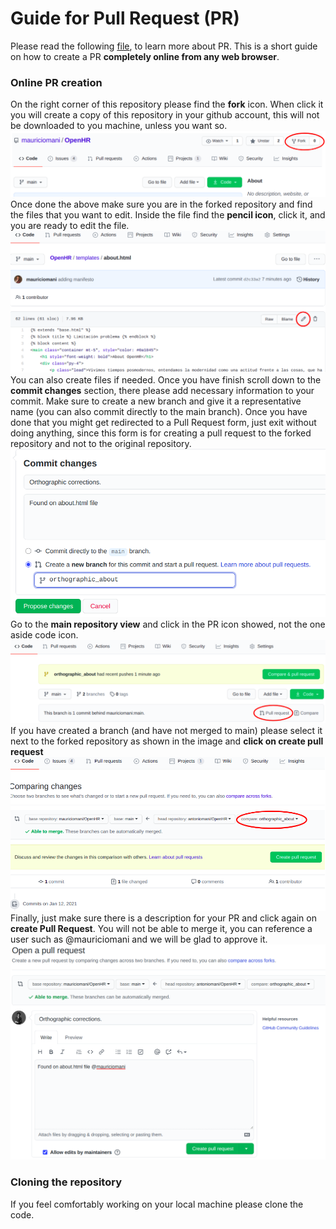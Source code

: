# Guide for Pull Request (PR)
Please read the following [file](https://docs.github.com/en/free-pro-team@latest/github/collaborating-with-issues-and-pull-requests/about-pull-requests), to learn more about PR. This is a short guide on how to create a PR **completely online from any web browser**. 

### Online PR creation
On the right corner of this repository please find the **fork** icon. When click it you will create a copy of this repository in your github account, this will not be downloaded to you machine, unless you want so.<br>
![fork](../repo_images/fork_icon.png)
<br>
Once done the above make sure you are in the forked repository and find the files that you want to edit. Inside the file find the **pencil icon**, click it, and you are ready to edit the file.<br> 
![edit](../repo_images/edit_file.png)
<br>
You can also create files if needed. Once you have finish scroll down to the **commit changes** section, there please add necessary information to your commit. Make sure to create a new branch and give it a representative name (you can also commit directly to the main branch). Once you have done that you might get redirected to a Pull Request form, just exit without doing anything, since this form is for creating a pull request to the forked repository and not to the original repository. <br>
![commit](../repo_images/commit.png)
<br>
Go to the **main repository view** and click in the PR icon showed, not the one aside code icon.<br>
![pr](../repo_images/PR_logo.png)
<br>
If you have created a branch (and have not merged to main) please select it next to the forked repository as shown in the image and **click on create pull request** <br>
![create_pr](../repo_images/create_PR.png)
<br>
Finally, just make sure there is a description for your PR and click again on **create Pull Request**. You will not be able to merge it, you can reference a user such as @mauriciomani and we will be glad to approve it.<br>
![pr_final](../repo_images/PR_final_step.png)
<br>
### Cloning the repository
If you feel comfortably working on your local machine please clone the code.



